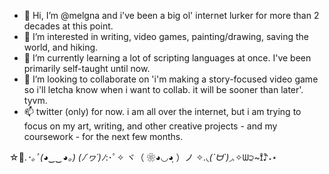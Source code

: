 - 👋 Hi, I’m @melgna and i've been a big ol' internet lurker for more than 2 decades at this point.
- 👀 I’m interested in writing, video games, painting/drawing, saving the world, and hiking.
- 🌱 I’m currently learning a lot of scripting languages at once. I've been primarily self-taught until now.
- 💞️ I’m looking to collaborate on 'i'm making a story-focused video game so i'll letcha know when i want to collab. it will be sooner than later'. tyvm.
- 📫 twitter (only) for now. i am all over the internet, but i am trying to focus on my art, writing, and other creative projects - and my coursework - for the next few months.



☆ﾟ.*･｡ﾟ(◕‿‿◕｡)
(ﾉ´ヮ´)ﾉ*:･ﾟ✧
ヾ（ ❀◕◡◕ฺฺ ）ノ
✧*.◟(ˊᗨˋ)◞.*✧ᗯ੨~ɪ̊♪ْ˖⋆
